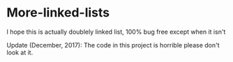 # More-linked-lists
I hope this is actually doublely linked list, 100% bug free except when it isn't

Update (December, 2017): The code in this project is horrible please don't look at it.
